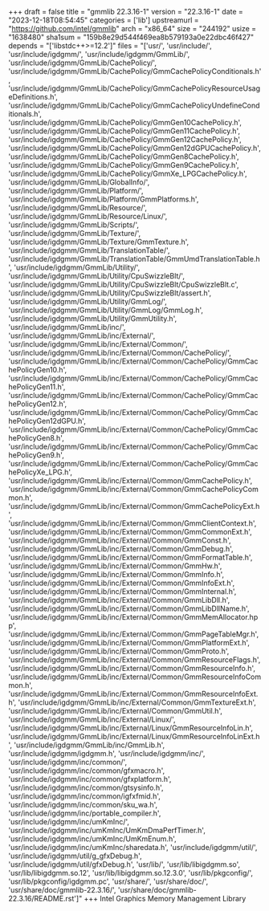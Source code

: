 +++
draft = false
title = "gmmlib 22.3.16-1"
version = "22.3.16-1"
date = "2023-12-18T08:54:45"
categories = ['lib']
upstreamurl = "https://github.com/intel/gmmlib"
arch = "x86_64"
size = "244192"
usize = "1638480"
sha1sum = "159b8e29d544f469ea8b579193a0e22dbc46f427"
depends = "['libstdc++>=12.2']"
files = "['usr/', 'usr/include/', 'usr/include/igdgmm/', 'usr/include/igdgmm/GmmLib/', 'usr/include/igdgmm/GmmLib/CachePolicy/', 'usr/include/igdgmm/GmmLib/CachePolicy/GmmCachePolicyConditionals.h', 'usr/include/igdgmm/GmmLib/CachePolicy/GmmCachePolicyResourceUsageDefinitions.h', 'usr/include/igdgmm/GmmLib/CachePolicy/GmmCachePolicyUndefineConditionals.h', 'usr/include/igdgmm/GmmLib/CachePolicy/GmmGen10CachePolicy.h', 'usr/include/igdgmm/GmmLib/CachePolicy/GmmGen11CachePolicy.h', 'usr/include/igdgmm/GmmLib/CachePolicy/GmmGen12CachePolicy.h', 'usr/include/igdgmm/GmmLib/CachePolicy/GmmGen12dGPUCachePolicy.h', 'usr/include/igdgmm/GmmLib/CachePolicy/GmmGen8CachePolicy.h', 'usr/include/igdgmm/GmmLib/CachePolicy/GmmGen9CachePolicy.h', 'usr/include/igdgmm/GmmLib/CachePolicy/GmmXe_LPGCachePolicy.h', 'usr/include/igdgmm/GmmLib/GlobalInfo/', 'usr/include/igdgmm/GmmLib/Platform/', 'usr/include/igdgmm/GmmLib/Platform/GmmPlatforms.h', 'usr/include/igdgmm/GmmLib/Resource/', 'usr/include/igdgmm/GmmLib/Resource/Linux/', 'usr/include/igdgmm/GmmLib/Scripts/', 'usr/include/igdgmm/GmmLib/Texture/', 'usr/include/igdgmm/GmmLib/Texture/GmmTexture.h', 'usr/include/igdgmm/GmmLib/TranslationTable/', 'usr/include/igdgmm/GmmLib/TranslationTable/GmmUmdTranslationTable.h', 'usr/include/igdgmm/GmmLib/Utility/', 'usr/include/igdgmm/GmmLib/Utility/CpuSwizzleBlt/', 'usr/include/igdgmm/GmmLib/Utility/CpuSwizzleBlt/CpuSwizzleBlt.c', 'usr/include/igdgmm/GmmLib/Utility/CpuSwizzleBlt/assert.h', 'usr/include/igdgmm/GmmLib/Utility/GmmLog/', 'usr/include/igdgmm/GmmLib/Utility/GmmLog/GmmLog.h', 'usr/include/igdgmm/GmmLib/Utility/GmmUtility.h', 'usr/include/igdgmm/GmmLib/inc/', 'usr/include/igdgmm/GmmLib/inc/External/', 'usr/include/igdgmm/GmmLib/inc/External/Common/', 'usr/include/igdgmm/GmmLib/inc/External/Common/CachePolicy/', 'usr/include/igdgmm/GmmLib/inc/External/Common/CachePolicy/GmmCachePolicyGen10.h', 'usr/include/igdgmm/GmmLib/inc/External/Common/CachePolicy/GmmCachePolicyGen11.h', 'usr/include/igdgmm/GmmLib/inc/External/Common/CachePolicy/GmmCachePolicyGen12.h', 'usr/include/igdgmm/GmmLib/inc/External/Common/CachePolicy/GmmCachePolicyGen12dGPU.h', 'usr/include/igdgmm/GmmLib/inc/External/Common/CachePolicy/GmmCachePolicyGen8.h', 'usr/include/igdgmm/GmmLib/inc/External/Common/CachePolicy/GmmCachePolicyGen9.h', 'usr/include/igdgmm/GmmLib/inc/External/Common/CachePolicy/GmmCachePolicyXe_LPG.h', 'usr/include/igdgmm/GmmLib/inc/External/Common/GmmCachePolicy.h', 'usr/include/igdgmm/GmmLib/inc/External/Common/GmmCachePolicyCommon.h', 'usr/include/igdgmm/GmmLib/inc/External/Common/GmmCachePolicyExt.h', 'usr/include/igdgmm/GmmLib/inc/External/Common/GmmClientContext.h', 'usr/include/igdgmm/GmmLib/inc/External/Common/GmmCommonExt.h', 'usr/include/igdgmm/GmmLib/inc/External/Common/GmmConst.h', 'usr/include/igdgmm/GmmLib/inc/External/Common/GmmDebug.h', 'usr/include/igdgmm/GmmLib/inc/External/Common/GmmFormatTable.h', 'usr/include/igdgmm/GmmLib/inc/External/Common/GmmHw.h', 'usr/include/igdgmm/GmmLib/inc/External/Common/GmmInfo.h', 'usr/include/igdgmm/GmmLib/inc/External/Common/GmmInfoExt.h', 'usr/include/igdgmm/GmmLib/inc/External/Common/GmmInternal.h', 'usr/include/igdgmm/GmmLib/inc/External/Common/GmmLibDll.h', 'usr/include/igdgmm/GmmLib/inc/External/Common/GmmLibDllName.h', 'usr/include/igdgmm/GmmLib/inc/External/Common/GmmMemAllocator.hpp', 'usr/include/igdgmm/GmmLib/inc/External/Common/GmmPageTableMgr.h', 'usr/include/igdgmm/GmmLib/inc/External/Common/GmmPlatformExt.h', 'usr/include/igdgmm/GmmLib/inc/External/Common/GmmProto.h', 'usr/include/igdgmm/GmmLib/inc/External/Common/GmmResourceFlags.h', 'usr/include/igdgmm/GmmLib/inc/External/Common/GmmResourceInfo.h', 'usr/include/igdgmm/GmmLib/inc/External/Common/GmmResourceInfoCommon.h', 'usr/include/igdgmm/GmmLib/inc/External/Common/GmmResourceInfoExt.h', 'usr/include/igdgmm/GmmLib/inc/External/Common/GmmTextureExt.h', 'usr/include/igdgmm/GmmLib/inc/External/Common/GmmUtil.h', 'usr/include/igdgmm/GmmLib/inc/External/Linux/', 'usr/include/igdgmm/GmmLib/inc/External/Linux/GmmResourceInfoLin.h', 'usr/include/igdgmm/GmmLib/inc/External/Linux/GmmResourceInfoLinExt.h', 'usr/include/igdgmm/GmmLib/inc/GmmLib.h', 'usr/include/igdgmm/igdgmm.h', 'usr/include/igdgmm/inc/', 'usr/include/igdgmm/inc/common/', 'usr/include/igdgmm/inc/common/gfxmacro.h', 'usr/include/igdgmm/inc/common/gfxplatform.h', 'usr/include/igdgmm/inc/common/gtsysinfo.h', 'usr/include/igdgmm/inc/common/igfxfmid.h', 'usr/include/igdgmm/inc/common/sku_wa.h', 'usr/include/igdgmm/inc/portable_compiler.h', 'usr/include/igdgmm/inc/umKmInc/', 'usr/include/igdgmm/inc/umKmInc/UmKmDmaPerfTimer.h', 'usr/include/igdgmm/inc/umKmInc/UmKmEnum.h', 'usr/include/igdgmm/inc/umKmInc/sharedata.h', 'usr/include/igdgmm/util/', 'usr/include/igdgmm/util/g_gfxDebug.h', 'usr/include/igdgmm/util/gfxDebug.h', 'usr/lib/', 'usr/lib/libigdgmm.so', 'usr/lib/libigdgmm.so.12', 'usr/lib/libigdgmm.so.12.3.0', 'usr/lib/pkgconfig/', 'usr/lib/pkgconfig/igdgmm.pc', 'usr/share/', 'usr/share/doc/', 'usr/share/doc/gmmlib-22.3.16/', 'usr/share/doc/gmmlib-22.3.16/README.rst']"
+++
Intel Graphics Memory Management Library